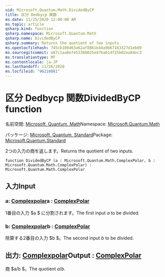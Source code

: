 ```yaml
---
uid: Microsoft.Quantum.Math.DividedByCP
title: 区分 Dedbycp 関数
ms.date: 11/25/2020 12:00:00 AM
ms.topic: article
qsharp.kind: function
qsharp.namespace: Microsoft.Quantum.Math
qsharp.name: DividedByCP
qsharp.summary: Returns the quotient of two inputs.
ms.openlocfilehash: 745cb108463a62af8861b44a9667163327d1eb89
ms.sourcegitcommit: a87c1aa8e7453360025e47ba614f25b02ea84ec3
ms.translationtype: MT
ms.contentlocale: ja-JP
ms.lasthandoff: 11/26/2020
ms.locfileid: "96210881"
---
```

# <a name="dividedbycp-function"></a><span data-ttu-id="f80a4-102">区分 Dedbycp 関数</span><span class="sxs-lookup"><span data-stu-id="f80a4-102">DividedByCP function</span></span>

<span data-ttu-id="f80a4-103">名前空間: [Microsoft. Quantum. Math](xref:Microsoft.Quantum.Math)</span><span class="sxs-lookup"><span data-stu-id="f80a4-103">Namespace: [Microsoft.Quantum.Math](xref:Microsoft.Quantum.Math)</span></span>

<span data-ttu-id="f80a4-104">パッケージ: [Microsoft. Quantum. Standard](https://nuget.org/packages/Microsoft.Quantum.Standard)</span><span class="sxs-lookup"><span data-stu-id="f80a4-104">Package: [Microsoft.Quantum.Standard](https://nuget.org/packages/Microsoft.Quantum.Standard)</span></span>


<span data-ttu-id="f80a4-105">2つの入力の商を返します。</span><span class="sxs-lookup"><span data-stu-id="f80a4-105">Returns the quotient of two inputs.</span></span>

```qsharp
function DividedByCP (a : Microsoft.Quantum.Math.ComplexPolar, b : Microsoft.Quantum.Math.ComplexPolar) : Microsoft.Quantum.Math.ComplexPolar
```


## <a name="input"></a><span data-ttu-id="f80a4-106">入力</span><span class="sxs-lookup"><span data-stu-id="f80a4-106">Input</span></span>

### <a name="a--complexpolar"></a><span data-ttu-id="f80a4-107">a: [Complexpolar](xref:Microsoft.Quantum.Math.ComplexPolar)</span><span class="sxs-lookup"><span data-stu-id="f80a4-107">a : [ComplexPolar](xref:Microsoft.Quantum.Math.ComplexPolar)</span></span>

<span data-ttu-id="f80a4-108">1番目の入力 $a $ に分割されます。</span><span class="sxs-lookup"><span data-stu-id="f80a4-108">The first input $a$ to be divided.</span></span>


### <a name="b--complexpolar"></a><span data-ttu-id="f80a4-109">b: [Complexpolar](xref:Microsoft.Quantum.Math.ComplexPolar)</span><span class="sxs-lookup"><span data-stu-id="f80a4-109">b : [ComplexPolar](xref:Microsoft.Quantum.Math.ComplexPolar)</span></span>

<span data-ttu-id="f80a4-110">除算する2番目の入力 $b $。</span><span class="sxs-lookup"><span data-stu-id="f80a4-110">The second input $b$ to be divided.</span></span>



## <a name="output--complexpolar"></a><span data-ttu-id="f80a4-111">出力: [Complexpolar](xref:Microsoft.Quantum.Math.ComplexPolar)</span><span class="sxs-lookup"><span data-stu-id="f80a4-111">Output : [ComplexPolar](xref:Microsoft.Quantum.Math.ComplexPolar)</span></span>

<span data-ttu-id="f80a4-112">商 $a/b $。</span><span class="sxs-lookup"><span data-stu-id="f80a4-112">The quotient $a / b$.</span></span>